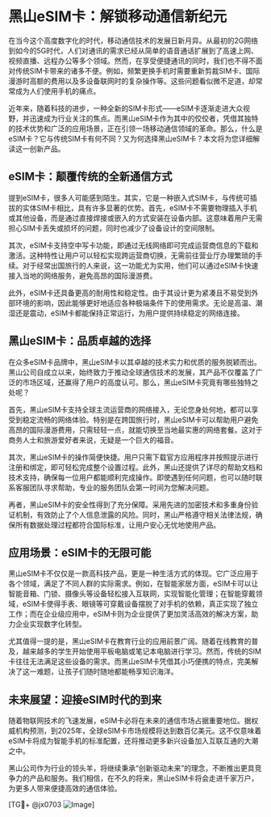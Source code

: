 # 黑山eSIM卡：解锁移动通信新纪元

在当今这个高度数字化的时代，移动通信技术的发展日新月异。从最初的2G网络到如今的5G时代，人们对通讯的需求已经从简单的语音通话扩展到了高速上网、视频直播、远程办公等多个领域。然而，在享受便捷通讯的同时，我们也不得不面对传统SIM卡带来的诸多不便。例如，频繁更换手机时需要重新剪裁SIM卡、国际漫游时高额的费用以及多设备联网时的复杂操作等。这些问题看似微不足道，却常常成为人们使用手机的痛点。

近年来，随着科技的进步，一种全新的SIM卡形式——eSIM卡逐渐走进大众视野，并迅速成为行业关注的焦点。而黑山eSIM卡作为其中的佼佼者，凭借其独特的技术优势和广泛的应用场景，正在引领一场移动通信领域的革命。那么，什么是eSIM卡？它与传统SIM卡有何不同？又为何选择黑山eSIM卡？本文将为您详细解读这一创新产品。

## eSIM卡：颠覆传统的全新通信方式

提到eSIM卡，很多人可能感到陌生。其实，它是一种嵌入式SIM卡，与传统可插拔的实体SIM卡相比，具有许多显著的优势。首先，eSIM卡不需要物理插入手机或其他设备，而是通过直接焊接或嵌入的方式安装在设备内部。这意味着用户无需担心SIM卡丢失或损坏的问题，同时也减少了设备设计的空间限制。

其次，eSIM卡支持空中写卡功能，即通过无线网络即可完成运营商信息的下载和激活。这种特性让用户可以轻松实现跨运营商切换，无需前往营业厅办理繁琐的手续。对于经常出国旅行的人来说，这一功能尤为实用，他们可以通过eSIM卡快速接入当地的网络服务，避免高昂的国际漫游费。

此外，eSIM卡还具备更高的耐用性和稳定性。由于其设计更为紧凑且不易受到外部环境的影响，因此能够更好地适应各种极端条件下的使用需求。无论是高温、潮湿还是震动，eSIM卡都能保持正常运行，为用户提供持续稳定的网络连接。

## 黑山eSIM卡：品质卓越的选择

在众多eSIM卡品牌中，黑山eSIM卡以其卓越的技术实力和优质的服务脱颖而出。黑山公司自成立以来，始终致力于推动全球通信技术的发展，其产品不仅覆盖了广泛的市场区域，还赢得了用户的高度认可。那么，黑山eSIM卡究竟有哪些独特之处呢？

首先，黑山eSIM卡支持全球主流运营商的网络接入，无论您身处何地，都可以享受到稳定流畅的网络体验。特别是在跨国旅行时，黑山eSIM卡可以帮助用户避免高昂的国际漫游费用，只需轻轻一点，就能切换至当地最实惠的网络套餐。这对于商务人士和旅游爱好者来说，无疑是一个巨大的福音。

其次，黑山eSIM卡的操作简便快捷。用户只需下载官方应用程序并按照提示进行注册和绑定，即可轻松完成整个设置过程。此外，黑山还提供了详尽的帮助文档和技术支持，确保每一位用户都能顺利完成操作。即使遇到任何问题，也可以随时联系客服团队寻求帮助，专业的服务团队会第一时间为您解决问题。

再者，黑山eSIM卡的安全性得到了充分保障。采用先进的加密技术和多重身份验证机制，有效防止了个人信息泄露的风险。同时，黑山严格遵守相关法律法规，确保所有数据处理过程都符合国际标准，让用户安心无忧地使用产品。

## 应用场景：eSIM卡的无限可能

黑山eSIM卡不仅仅是一款高科技产品，更是一种生活方式的体现。它广泛应用于各个领域，满足了不同人群的实际需求。例如，在智能家居方面，eSIM卡可以让智能音箱、门锁、摄像头等设备轻松接入互联网，实现智能化管理；在智能穿戴领域，eSIM卡使得手表、眼镜等可穿戴设备摆脱了对手机的依赖，真正实现了独立工作；而在企业级应用中，eSIM卡则为企业提供了更加灵活高效的解决方案，助力企业实现数字化转型。

尤其值得一提的是，黑山eSIM卡在教育行业的应用前景广阔。随着在线教育的普及，越来越多的学生开始使用平板电脑或笔记本电脑进行学习。然而，传统的SIM卡往往无法满足这些设备的需求。而黑山eSIM卡凭借其小巧便携的特点，完美解决了这一难题，让孩子们随时随地都能畅享知识海洋。

## 未来展望：迎接eSIM时代的到来

随着物联网技术的飞速发展，eSIM卡必将在未来的通信市场占据重要地位。据权威机构预测，到2025年，全球eSIM卡市场规模将达到数百亿美元。这不仅意味着eSIM卡将成为智能手机的标准配置，还将推动更多新兴设备加入互联互通的大潮之中。

黑山公司作为行业的领头羊，将继续秉承“创新驱动未来”的理念，不断推出更具竞争力的产品和服务。我们相信，在不久的将来，黑山eSIM卡将会走进千家万户，为更多人带来便捷高效的通信体验。

[TG💪+ @jx0703 ![Image](https://github.com/user-attachments/assets/dbca1d08-cadb-493c-b0ec-ad6f7a83f270)]
